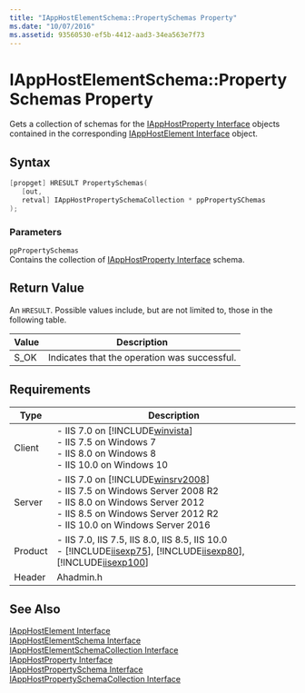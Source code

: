 ```yaml
---
title: "IAppHostElementSchema::PropertySchemas Property"
ms.date: "10/07/2016"
ms.assetid: 93560530-ef5b-4412-aad3-34ea563e7f73
---
```

# IAppHostElementSchema::PropertySchemas Property
Gets a collection of schemas for the [IAppHostProperty Interface](../../web-development-reference\native-code-api-reference/iapphostproperty-interface.md) objects contained in the corresponding [IAppHostElement Interface](../../web-development-reference\native-code-api-reference/iapphostelement-interface.md) object.  
  
## Syntax  
  
```cpp  
[propget] HRESULT PropertySchemas(  
   [out,  
   retval] IAppHostPropertySchemaCollection * ppPropertySChemas  
);  
```  
  
### Parameters  
 `ppPropertySchemas`  
 Contains the collection of [IAppHostProperty Interface](../../web-development-reference\native-code-api-reference/iapphostproperty-interface.md) schema.  
  
## Return Value  
 An `HRESULT`. Possible values include, but are not limited to, those in the following table.  
  
|Value|Description|  
|-----------|-----------------|  
|S_OK|Indicates that the operation was successful.|  
  
## Requirements  
  
|Type|Description|  
|----------|-----------------|  
|Client|-   IIS 7.0 on [!INCLUDE[winvista](../../wmi-provider/includes/winvista-md.md)]<br />-   IIS 7.5 on Windows 7<br />-   IIS 8.0 on Windows 8<br />-   IIS 10.0 on Windows 10|  
|Server|-   IIS 7.0 on [!INCLUDE[winsrv2008](../../wmi-provider/includes/winsrv2008-md.md)]<br />-   IIS 7.5 on Windows Server 2008 R2<br />-   IIS 8.0 on Windows Server 2012<br />-   IIS 8.5 on Windows Server 2012 R2<br />-   IIS 10.0 on Windows Server 2016|  
|Product|-   IIS 7.0, IIS 7.5, IIS 8.0, IIS 8.5, IIS 10.0<br />-   [!INCLUDE[iisexp75](../../web-development-reference/native-code-api-reference/includes/iisexp75-md.md)], [!INCLUDE[iisexp80](../../web-development-reference/native-code-api-reference/includes/iisexp80-md.md)], [!INCLUDE[iisexp100](../../web-development-reference/native-code-api-reference/includes/iisexp100-md.md)]|  
|Header|Ahadmin.h|  
  
## See Also  
 [IAppHostElement Interface](../../web-development-reference\native-code-api-reference/iapphostelement-interface.md)   
 [IAppHostElementSchema Interface](../../web-development-reference\native-code-api-reference/iapphostelementschema-interface.md)   
 [IAppHostElementSchemaCollection Interface](../../web-development-reference\native-code-api-reference/iapphostelementschemacollection-interface.md)   
 [IAppHostProperty Interface](../../web-development-reference\native-code-api-reference/iapphostproperty-interface.md)   
 [IAppHostPropertySchema Interface](../../web-development-reference\native-code-api-reference/iapphostpropertyschema-interface.md)   
 [IAppHostPropertySchemaCollection Interface](../../web-development-reference\native-code-api-reference/iapphostpropertyschemacollection-interface.md)
